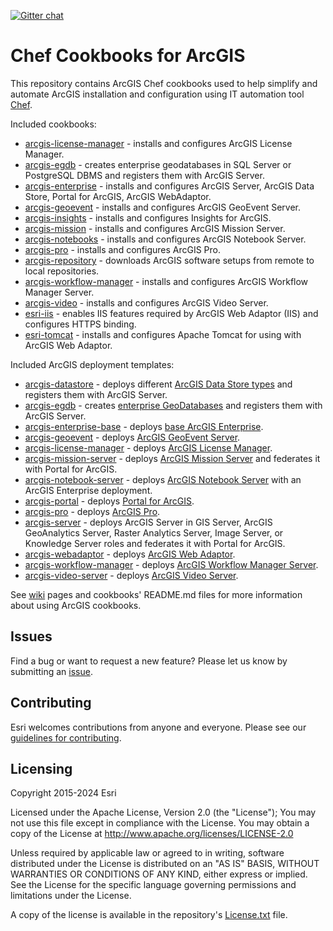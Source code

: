 [![Gitter chat](https://badges.gitter.im/gitterHQ/services.png)](https://gitter.im/arcgis-cookbook/Lobby)

# Chef Cookbooks for ArcGIS

This repository contains ArcGIS Chef cookbooks used to help simplify and automate ArcGIS installation and configuration using IT automation tool [Chef](https://www.chef.io/chef/). 

Included cookbooks:

* [arcgis-license-manager](cookbooks/arcgis-license-manager) - installs and configures ArcGIS License Manager.
* [arcgis-egdb](cookbooks/arcgis-egdb) - creates enterprise geodatabases in SQL Server or PostgreSQL DBMS and registers them with ArcGIS Server.
* [arcgis-enterprise](cookbooks/arcgis-enterprise) - installs and configures ArcGIS Server, ArcGIS Data Store, Portal for ArcGIS, ArcGIS WebAdaptor.
* [arcgis-geoevent](cookbooks/arcgis-geoevent) - installs and configures ArcGIS GeoEvent Server.
* [arcgis-insights](cookbooks/arcgis-insights) - installs and configures Insights for ArcGIS.
* [arcgis-mission](cookbooks/arcgis-mission) - installs and configures ArcGIS Mission Server.
* [arcgis-notebooks](cookbooks/arcgis-notebooks) - installs and configures ArcGIS Notebook Server.
* [arcgis-pro](cookbooks/arcgis-pro) - installs and configures ArcGIS Pro.
* [arcgis-repository](cookbooks/arcgis-repository) - downloads ArcGIS software setups from remote to local repositories.
* [arcgis-workflow-manager](cookbooks/arcgis-workflow-manager) - installs and configures ArcGIS Workflow Manager Server.
* [arcgis-video](cookbooks/arcgis-video) - installs and configures ArcGIS Video Server.
* [esri-iis](cookbooks/esri-iis) - enables IIS features required by ArcGIS Web Adaptor (IIS) and configures HTTPS binding.
* [esri-tomcat](cookbooks/esri-tomcat) - installs and configures Apache Tomcat for using with ArcGIS Web Adaptor.

Included ArcGIS deployment templates:

* [arcgis-datastore](templates/arcgis-datastore) - deploys different [ArcGIS Data Store types](https://enterprise.arcgis.com/en/portal/latest/administer/windows/what-is-arcgis-data-store.htm) and registers them with ArcGIS Server.
* [arcgis-egdb](templates/arcgis-egdb) - creates [enterprise GeoDatabases](https://enterprise.arcgis.com/en/server/latest/manage-data/windows/enterprise-geodatabases-and-arcgis-enterprise.htm) and registers them with ArcGIS Server.
* [arcgis-enterprise-base](templates/arcgis-enterprise-base) - deploys [base ArcGIS Enterprise](https://enterprise.arcgis.com/en/get-started/latest/windows/base-arcgis-enterprise-deployment.htm).
* [arcgis-geoevent](templates/arcgis-geoevent-server) - deploys [ArcGIS GeoEvent Server](https://enterprise.arcgis.com/en/geoevent/).
* [arcgis-license-manager](templates/arcgis-license-manager) - deploys [ArcGIS License Manager](https://desktop.arcgis.com/en/license-manager/latest/welcome.htm).
* [arcgis-mission-server](templates/arcgis-mission-server) - deploys [ArcGIS Mission Server](https://enterprise.arcgis.com/en/mission/) and federates it with  Portal for ArcGIS.
* [arcgis-notebook-server](templates/arcgis-notebook-server) - deploys [ArcGIS Notebook Server](https://enterprise.arcgis.com/en/notebook/) with an ArcGIS Enterprise deployment.
* [arcgis-portal](templates/arcgis-portal) - deploys [Portal for ArcGIS](https://enterprise.arcgis.com/en/portal/).
* [arcgis-pro](templates/arcgis-pro) - deploys [ArcGIS Pro](https://www.esri.com/en-us/arcgis/products/arcgis-pro/overview).
* [arcgis-server](templates/arcgis-server) - deploys ArcGIS Server in GIS Server, ArcGIS GeoAnalytics Server, Raster Analytics Server, Image Server, or Knowledge Server roles and federates it with Portal for ArcGIS.
* [arcgis-webadaptor](templates/arcgis-webadaptor) - deploys [ArcGIS Web Adaptor](https://enterprise.arcgis.com/en/server/latest/install/windows/about-the-arcgis-web-adaptor.htm).
* [arcgis-workflow-manager](templates/arcgis-workflow-manager) - deploys [ArcGIS Workflow Manager Server](https://enterprise.arcgis.com/en/workflow/).
* [arcgis-video-server](templates/arcgis-video-server) - deploys [ArcGIS Video Server](https://enterprise.arcgis.com/en/video/).

See [wiki](https://github.com/Esri/arcgis-cookbook/wiki) pages and cookbooks' README.md files for more information about using ArcGIS cookbooks.

## Issues

Find a bug or want to request a new feature?  Please let us know by submitting an [issue](https://github.com/Esri/arcgis-cookbook/issues).

## Contributing

Esri welcomes contributions from anyone and everyone. Please see our [guidelines for contributing](https://github.com/esri/contributing).

## Licensing

Copyright 2015-2024 Esri

Licensed under the Apache License, Version 2.0 (the "License");
You may not use this file except in compliance with the License.
You may obtain a copy of the License at
   http://www.apache.org/licenses/LICENSE-2.0

Unless required by applicable law or agreed to in writing, software
distributed under the License is distributed on an "AS IS" BASIS,
WITHOUT WARRANTIES OR CONDITIONS OF ANY KIND, either express or implied.
See the License for the specific language governing permissions and
limitations under the License.

A copy of the license is available in the repository's [License.txt](https://github.com/Esri/arcgis-cookbook/blob/master/License.txt?raw=true) file.

